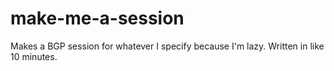 # make-me-a-session

Makes a BGP session for whatever I specify because I'm lazy. Written in like 10 minutes.
